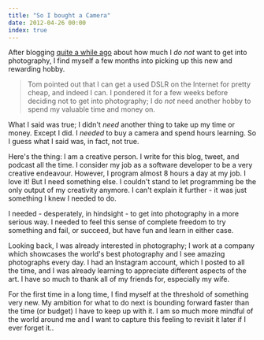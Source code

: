 ```yaml
---
title: "So I bought a Camera"
date: 2012-04-26 00:00
index: true
---
```


After blogging [quite a while ago](/blog/effort-to-improved-skill-ratio-and-expertise/) about how much I _do not_ want to get into photography, I find myself a few months into picking up this new and rewarding hobby. 



> Tom pointed out that I can get a used DSLR on the Internet for pretty cheap, and indeed I can. I pondered it for a few weeks before deciding not to get into photography; I do _not_ need another hobby to spend my valuable time and money on.

What I said was true; I didn't _need_ another thing to take up my time or money. Except I did. I _needed_ to buy a camera and spend hours learning. So I guess what I said was, in fact, not true.

Here's the thing: I am a creative person. I write for this blog, tweet, and podcast all the time. I consider my job as a software developer to be a very creative endeavour. However, I program almost 8 hours a day at my job. I love it! But I need something else. I couldn't stand to let programming be the only output of my creativity anymore. I can't explain it further - it was just something I knew I needed to do.

I needed - desperately, in hindsight - to get into photography in a more serious way. I needed to feel this sense of complete freedom to try something and fail, or succeed, but have fun and learn in either case.

Looking back, I was already interested in photography; I work at a company which showcases the world's best photography and I see amazing photographs every day. I had an Instagram account, which I posted to all the time, and I was already learning to appreciate different aspects of the art. I have so much to thank all of my friends for, especially my wife.

For the first time in a long time, I find myself at the threshold of something very new. My ambition for what to do next is bounding forward faster than the time (or budget) I have to keep up with it. I am so much more mindful of the world around me and I want to capture this feeling to revisit it later if I ever forget it..

<!-- more -->
